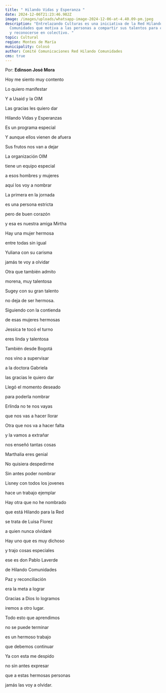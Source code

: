 ```yaml
---
title: " Hilando Vidas y Esperanza "
date: 2024-12-06T21:23:46.982Z
image: /images/uploads/whatsapp-image-2024-12-06-at-4.40.09-pm.jpeg
description: "Entrelazando Culturas es una iniciativa de la Red Hilando
  Comunidades que motiva a las personas a compartir sus talentos para conocerse
  y reconocerse en colectivo. "
topic: Cultural
region: Montes de María
municipality: Colosó
author: Comité Comunicaciones Red Hilando Comunidades
cms: true
---
```

P﻿or: **Edinson José Mora**

Hoy me siento muy contento

Lo quiero manifestar

Y a Usaid y la OIM

Las gracias les quiero dar 



Hilando Vidas y Esperanzas 

Es un programa especial

Y aunque ellos vienen de afuera

Sus frutos nos van a dejar



La organización OIM

tiene un equipo especial

a esos hombres y mujeres 

aquí los voy a nombrar



La primera en la jornada 

es una persona estricta 

pero de buen corazón 

y esa es nuestra amiga Mirtha 



Hay una mujer hermosa

entre todas sin igual 

Yuliana con su carisma 

jamás te voy a olvidar 



Otra que también admito

morena, muy talentosa 

Sugey con su gran talento 

no deja de ser hermosa. 



Siguiendo con la contienda 

de esas mujeres hermosas 

Jessica te tocó el turno 

eres linda y talentosa 



También desde Bogotá

nos vino a supervisar

a la doctora Gabriela 

las gracias le quiero dar 



Llegó el momento deseado 

para poderla nombrar 

Erlinda no te nos vayas 

que nos vas a hacer llorar

Otra que nos va a hacer falta

y la vamos a extrañar 

nos enseñó tantas cosas

Marthalia eres genial 



No quisiera despedirme 

Sin antes poder nombrar

Lisney con todos los jovenes 

hace un trabajo ejemplar 



Hay otra que no he nombrado 

que está Hilando para la Red

se trata de Luisa Florez 

a quien nunca olvidaré



Hay uno que es muy dichoso 

y trajo cosas especiales 

ese es don Pablo Laverde 

de Hilando Comunidades 



Paz y reconciliación 

era la meta a lograr

Gracias a Dios lo logramos 

iremos a otro lugar. 



Todo esto que aprendimos 

no se puede terminar 

es un hermoso trabajo 

que debemos continuar



Ya con esta me despido 

no sin antes expresar 

que a estas hermosas personas 

jamás las voy a olvidar.
